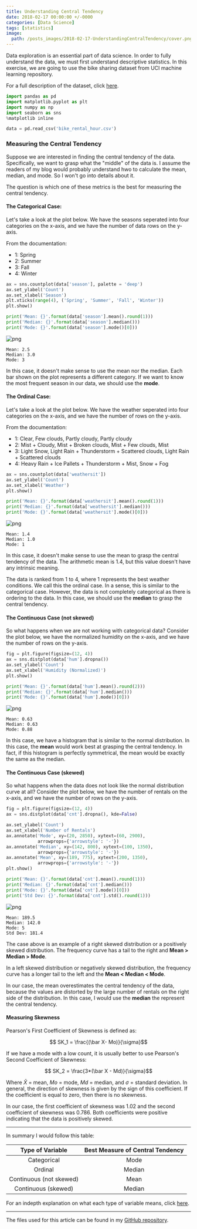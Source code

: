 ```yaml
---
title: Understanding Central Tendency
date: 2018-02-17 00:00:00 +/-0000
categories: [Data Science]
tags: [statistics]
image:
  path: /posts_images/2018-02-17-UnderstandingCentralTendency/cover.png
---
```


Data exploration is an essential part of data science. In order to fully understand the data, we must first understand descriptive statistics. In this exercise, we are going to use the bike sharing dataset from UCI machine learning repository.

For a full description of the dataset, click [here](https://archive.ics.uci.edu/ml/datasets/bike+sharing+dataset).


```python
import pandas as pd
import matplotlib.pyplot as plt
import numpy as np
import seaborn as sns
%matplotlib inline

data = pd.read_csv('bike_rental_hour.csv')
```

### Measuring the Central Tendency

Suppose we are interested in finding the central tendency of the data. Specifically, we want to grasp what the "middle" of the data is. I assume the readers of my blog would probably understand hwo to calculate the mean, median, and mode. So I won't go into details about it.

The question is which one of these metrics is the best for measuring the central tendency.


#### The Categorical Case:

Let's take a look at the plot below. We have the seasons seperated into four categories on the x-axis, and we have the number of data rows on the y-axis.

From the documentation:

+ 1: Spring
+ 2: Summer
+ 3: Fall
+ 4: Winter



```python
ax = sns.countplot(data['season'], palette = 'deep')
ax.set_ylabel('Count')
ax.set_xlabel('Season')
plt.xticks(range(4), ('Spring', 'Summer', 'Fall', 'Winter'))
plt.show()

print('Mean: {}'.format(data['season'].mean().round(1)))
print('Median: {}'.format(data['season'].median()))
print('Mode: {}'.format(data['season'].mode()[0]))
```


    
![png](/posts_images/2018-02-17-UnderstandingCentralTendency/output_3_0.png)
    


    Mean: 2.5
    Median: 3.0
    Mode: 3
    

In this case, it doesn't make sense to use the mean nor the median. Each bar shown on the plot represents a different category. If we want to know the most frequent season in our data, we should use the <b>mode</b>.

#### The Ordinal Case:

Let's take a look at the plot below. We have the weather seperated into four categories on the x-axis, and we have the number of rows on the y-axis.

From the documentation: 

- 1: Clear, Few clouds, Partly cloudy, Partly cloudy
- 2: Mist + Cloudy, Mist + Broken clouds, Mist + Few clouds, Mist
- 3: Light Snow, Light Rain + Thunderstorm + Scattered clouds, Light Rain + Scattered clouds
- 4: Heavy Rain + Ice Pallets + Thunderstorm + Mist, Snow + Fog


```python
ax = sns.countplot(data['weathersit'])
ax.set_ylabel('Count')
ax.set_xlabel('Weather')
plt.show()

print('Mean: {}'.format(data['weathersit'].mean().round(1)))
print('Median: {}'.format(data['weathersit'].median()))
print('Mode: {}'.format(data['weathersit'].mode()[0]))
```


    
![png](/posts_images/2018-02-17-UnderstandingCentralTendency/output_6_0.png)
    


    Mean: 1.4
    Median: 1.0
    Mode: 1
    

In this case, it doesn't make sense to use the mean to grasp the central tendency of the data. The arithmetic mean is 1.4, but this value doesn't have any intrinsic meaning.

The data is ranked from 1 to 4, where 1 represents the best weather conditions. We call this the ordinal case. In a sense, this is similar to the categorical case. However, the data is not completely categorical as there is ordering to the data. In this case, we should use the <b>median</b> to grasp the central tendency.

#### The Continuous Case (not skewed)

So what happens when we are not working with categorical data? Consider the plot below, we have the normalized humidity on the x-axis, and we have the number of rows on the y-axis.


```python
fig = plt.figure(figsize=(12, 4))
ax = sns.distplot(data['hum'].dropna())
ax.set_ylabel('Count')
ax.set_xlabel('Humidity (Normalized)')
plt.show()

print('Mean: {}'.format(data['hum'].mean().round(2)))
print('Median: {}'.format(data['hum'].median()))
print('Mode: {}'.format(data['hum'].mode()[0]))
```


    
![png](/posts_images/2018-02-17-UnderstandingCentralTendency/output_9_0.png)
    


    Mean: 0.63
    Median: 0.63
    Mode: 0.88
    

In this case, we have a histogram that is similar to the normal distribution. In this case, the <b>mean</b> would work best at grasping the central tendency. In fact, if this histogram is perfectly symmetrical, the mean would be exactly the same as the median.

#### The Continuous Case (skewed)

So what happens when the data does not look like the normal distribution curve at all? Consider the plot below, we have the number of rentals on the x-axis, and we have the number of rows on the y-axis.


```python
fig = plt.figure(figsize=(12, 4))
ax = sns.distplot(data['cnt'].dropna(), kde=False)

ax.set_ylabel('Count')
ax.set_xlabel('Number of Rentals')
ax.annotate('Mode', xy=(20, 2850), xytext=(60, 2900),
            arrowprops={'arrowstyle': '-'})
ax.annotate('Median', xy=(142, 800), xytext=(100, 1350),
            arrowprops={'arrowstyle': '-'})
ax.annotate('Mean', xy=(189, 775), xytext=(200, 1350),
            arrowprops={'arrowstyle': '-'})
plt.show()

print('Mean: {}'.format(data['cnt'].mean().round(1)))
print('Median: {}'.format(data['cnt'].median()))
print('Mode: {}'.format(data['cnt'].mode()[0]))
print('Std Dev: {}'.format(data['cnt'].std().round(1)))
```


    
![png](/posts_images/2018-02-17-UnderstandingCentralTendency/output_12_0.png)
    


    Mean: 189.5
    Median: 142.0
    Mode: 5
    Std Dev: 181.4
    

The case above is an example of a right skewed distribution or a positively skewed distribution. The frequency curve has a tail to the right and <b>Mean > Median > Mode</b>.

In a left skewed distribution or negatively skewed distribution, the frequency curve has a longer tail to the left and the <b>Mean < Median < Mode</b>.

In our case, the mean overestimates the central tendency of the data, because the values are distorted by the large number of rentals on the right side of the distribution. In this case, I would use the <b>median</b> the represent the central tendency.




#### Measuring Skewness

Pearson's First Coefficient of Skewness is defined as:

$$ SK_1 = \frac{(\bar X- Mo)}{\sigma}$$

If we have a mode with a low count, it is usually better to use Pearson's Second Coefficient of Skewness:

$$ SK_2 = \frac{3*(\bar X - Md)}{\sigma}$$

Where $\bar X$ = mean, $Mo$ = mode, $Md$ = median, and $\sigma$ = standard deviation. In general, the direction of skewness is given by the sign of this coefficient. If the coefficient is equal to zero, then there is no skewness. 

In our case, the first coefficient of skewness was 1.02 and the second coefficient of skewness was 0.786. Both coefficients were positive indicating that the data is positively skewed.


---

In summary I would follow this table:

|    Type of Variable     | Best Measure of Central Tendency |
| :---------------------: | :------------------------------: |
|       Categorical       |               Mode               |
|         Ordinal         |              Median              |
| Continuous (not skewed) |               Mean               |
|   Continuous (skewed)   |              Median              |


For an indepth explanation on what each type of variable means, click [here](https://statistics.laerd.com/statistical-guides/types-of-variable.php).

---

The files used for this article can be found in my [GitHub repository](https://github.com/sengkchu/codingdisciple.content/tree/master/Learning%20data%20science/Learning/Studying%20Statistics/Understanding%20Central%20Tendency).

